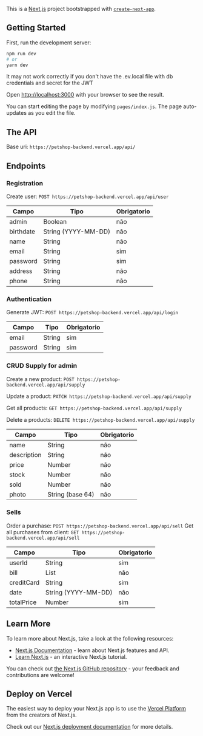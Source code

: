 This is a [Next.js](https://nextjs.org/) project bootstrapped with [`create-next-app`](https://github.com/vercel/next.js/tree/canary/packages/create-next-app).

## Getting Started

First, run the development server:

```bash
npm run dev
# or
yarn dev
```

It may not work correctly if you don't have the .ev.local file with db credentials and secret for the JWT

Open [http://localhost:3000](http://localhost:3000) with your browser to see the result.

You can start editing the page by modifying `pages/index.js`. The page auto-updates as you edit the file.

## The API
Base uri: `https://petshop-backend.vercel.app/api/`

## Endpoints

### Registration
Create user: `POST https://petshop-backend.vercel.app/api/user`

| Campo          | Tipo                      | Obrigatorio |
|----------------|---------------------------|-------------|
| admin          | Boolean                   | não         |
| birthdate      | String (YYYY-MM-DD)       | não         |
| name           | String                    | não         |
| email          | String                    | sim         |
| password       | String                    | sim         |
| address        | String                    | não         |
| phone          | String                    | não         |


### Authentication
Generate JWT: `POST https://petshop-backend.vercel.app/api/login`

| Campo          | Tipo                      | Obrigatorio |
|----------------|---------------------------|-------------|
| email          | String                    | sim         |
| password       | String                    | sim         |


### CRUD Supply for admin

Create a new product: `POST https://petshop-backend.vercel.app/api/supply`

Update a product: `PATCH https://petshop-backend.vercel.app/api/supply`

Get all products: `GET https://petshop-backend.vercel.app/api/supply`

Delete a products: `DELETE https://petshop-backend.vercel.app/api/supply`

| Campo          | Tipo                      | Obrigatorio |
|----------------|---------------------------|-------------|
| name           | String                    | não         |
| description    | String                    | não         |
| price          | Number                    | não         |
| stock          | Number                    | não         |
| sold           | Number                    | não         |
| photo          | String (base 64)          | não         |


### Sells
Order a purchase: `POST https://petshop-backend.vercel.app/api/sell`
Get all purchases from client: `GET https://petshop-backend.vercel.app/api/sell`

| Campo          | Tipo                      | Obrigatorio |
|----------------|---------------------------|-------------|
| userId         | String                    | sim         |
| bill           | List                      | não         |
| creditCard     | String                    | sim         |
| date           | String (YYYY-MM-DD)       | não         |
| totalPrice     | Number                    | sim         |


## Learn More

To learn more about Next.js, take a look at the following resources:

- [Next.js Documentation](https://nextjs.org/docs) - learn about Next.js features and API.
- [Learn Next.js](https://nextjs.org/learn) - an interactive Next.js tutorial.

You can check out [the Next.js GitHub repository](https://github.com/vercel/next.js/) - your feedback and contributions are welcome!

## Deploy on Vercel

The easiest way to deploy your Next.js app is to use the [Vercel Platform](https://vercel.com/import?utm_medium=default-template&filter=next.js&utm_source=create-next-app&utm_campaign=create-next-app-readme) from the creators of Next.js.

Check out our [Next.js deployment documentation](https://nextjs.org/docs/deployment) for more details.
